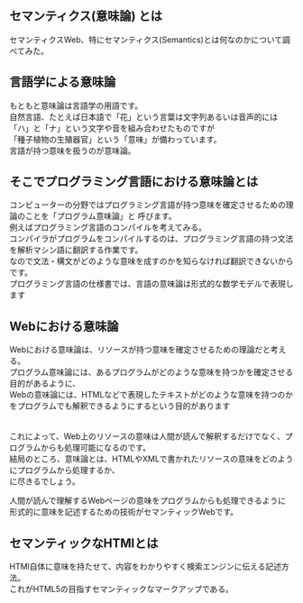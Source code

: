 ## セマンティクス(意味論) とは

セマンティクスWeb、特にセマンティクス(Semantics)とは何なのかについて調べてみた。



## 言語学による意味論

もともと意味論は言語学の用語です。 <br>
自然言語、たとえば日本語で「花」という言葉は文字列あるいは音声的には「ハ」と「ナ」という文字や音を組み合わせたものですが <br>
「種子植物の生殖器官」という「意味」が備わっています。 <br>
言語が持つ意味を扱うのが意味論。


## そこでプログラミング言語における意味論とは

コンピューターの分野ではプログラミング言語が持つ意味を確定させるための理論のことを「プログラム意味論」と 呼びます。<br>
例えばプログラミング言語のコンパイルを考えてみる。 <br>
コンパイラがプログラムをコンパイルするのは、プログラミング言語の持つ文法を解析マシン語に翻訳する作業です。<br>
なので文法・構文がどのような意味を成すのかを知らなければ翻訳できないからです。<br>
プログラミング言語の仕様書では、言語の意味論は形式的な数学モデルで表現します<br>



## Webにおける意味論

Webにおける意味論は、リソースが持つ意味を確定させるための理論だと考える。<br>
プログラム意味論には、あるプログラムがどのような意味を持つかを確定させる目的があるように、<br>
Webの意味論には、HTMLなどで表現したテキストがどのような意味を持つのかをプログラムでも解釈できるようにするという目的があります<br>
<br>
<br>
これによって、Web上のリソースの意味は人間が読んで解釈するだけでなく、プログラムからも処理可能になるのです。<br>
結局のところ、意味論とは、HTMLやXMLで書かれたリソースの意味をどのようにプログラムから処理するか、<br>
に尽きるでしょう。<br>

人間が読んで理解するWebページの意味をプログラムからも処理できるように形式的に意味を記述するための技術がセマンティックWebです。<br>





## セマンティックなHTMlとは

HTMl自体に意味を持たせて、内容をわかりやすく検索エンジンに伝える記述方法。<br>
これがHTML5の目指すセマンティックなマークアップである。